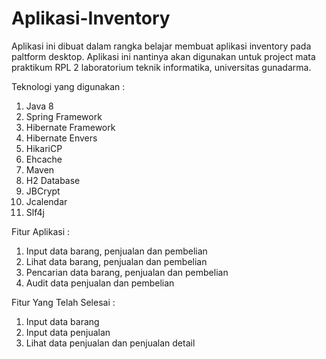 # Aplikasi-Inventory

Aplikasi ini dibuat dalam rangka belajar membuat aplikasi inventory pada paltform desktop. Aplikasi ini nantinya akan digunakan untuk project mata praktikum RPL 2 laboratorium teknik informatika, universitas gunadarma.

Teknologi yang digunakan : 

1. Java 8
2. Spring Framework
3. Hibernate Framework
4. Hibernate Envers
5. HikariCP
6. Ehcache
7. Maven
8. H2 Database
9. JBCrypt
10. Jcalendar
11. Slf4j

Fitur Aplikasi :

1. Input data barang, penjualan dan pembelian
2. Lihat data barang, penjualan dan pembelian
3. Pencarian data barang, penjualan dan pembelian
4. Audit data penjualan dan pembelian

Fitur Yang Telah Selesai :

1. Input data barang
2. Input data penjualan
3. Lihat data penjualan dan penjualan detail
